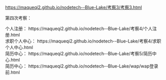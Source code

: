  https://maqueqi2.github.io/nodetech--Blue-Lake/考察3/考察3.html<br/>
 <p>第四次考察：</p>个人注册：
 https://maqueqi2.github.io/nodetech--Blue-Lake/考察4/个人注册.html<br/>
求职个人中心： https://maqueqi2.github.io/nodetech--Blue-Lake/考察4/求职个人中心.html<br/>
简历中心： https://maqueqi2.github.io/nodetech--Blue-Lake/考察5/简历中心.html<br/>
简历中心： https://maqueqi2.github.io/nodetech--Blue-Lake/wap/wap登录前.html
